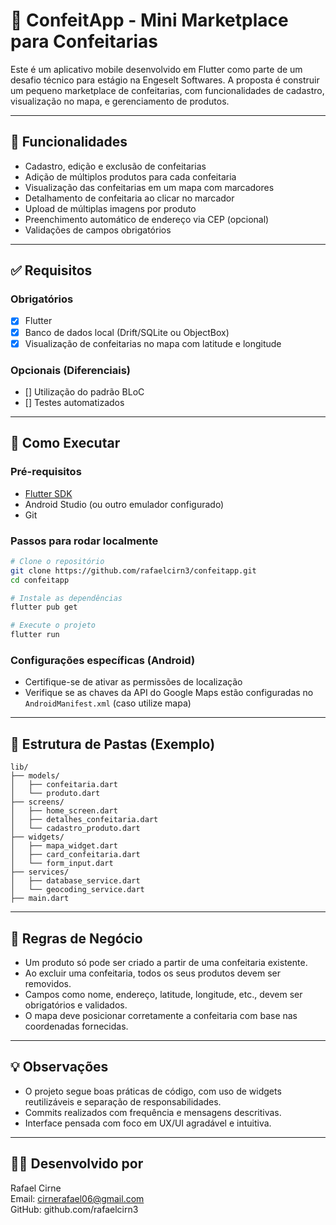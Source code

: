 
# 🍰 ConfeitApp - Mini Marketplace para Confeitarias

Este é um aplicativo mobile desenvolvido em Flutter como parte de um desafio técnico para estágio na Engeselt Softwares. A proposta é construir um pequeno marketplace de confeitarias, com funcionalidades de cadastro, visualização no mapa, e gerenciamento de produtos.

---

## 📱 Funcionalidades

- Cadastro, edição e exclusão de confeitarias
- Adição de múltiplos produtos para cada confeitaria
- Visualização das confeitarias em um mapa com marcadores
- Detalhamento de confeitaria ao clicar no marcador
- Upload de múltiplas imagens por produto
- Preenchimento automático de endereço via CEP (opcional)
- Validações de campos obrigatórios

---

## ✅ Requisitos

### Obrigatórios
- [x] Flutter
- [x] Banco de dados local (Drift/SQLite ou ObjectBox)
- [x] Visualização de confeitarias no mapa com latitude e longitude

### Opcionais (Diferenciais)
- [] Utilização do padrão BLoC
- [] Testes automatizados

---

## 🚀 Como Executar

### Pré-requisitos

- [Flutter SDK](https://docs.flutter.dev/get-started/install)
- Android Studio (ou outro emulador configurado)
- Git

### Passos para rodar localmente

```bash
# Clone o repositório
git clone https://github.com/rafaelcirn3/confeitapp.git
cd confeitapp

# Instale as dependências
flutter pub get

# Execute o projeto
flutter run
```

### Configurações específicas (Android)

- Certifique-se de ativar as permissões de localização
- Verifique se as chaves da API do Google Maps estão configuradas no `AndroidManifest.xml` (caso utilize mapa)

---

## 📁 Estrutura de Pastas (Exemplo)

```
lib/
├── models/
│   ├── confeitaria.dart
│   └── produto.dart
├── screens/
│   ├── home_screen.dart
│   ├── detalhes_confeitaria.dart
│   └── cadastro_produto.dart
├── widgets/
│   ├── mapa_widget.dart
│   ├── card_confeitaria.dart
│   └── form_input.dart
├── services/
│   ├── database_service.dart
│   └── geocoding_service.dart
├── main.dart
```

---

## 📌 Regras de Negócio

- Um produto só pode ser criado a partir de uma confeitaria existente.
- Ao excluir uma confeitaria, todos os seus produtos devem ser removidos.
- Campos como nome, endereço, latitude, longitude, etc., devem ser obrigatórios e validados.
- O mapa deve posicionar corretamente a confeitaria com base nas coordenadas fornecidas.

---

## 💡 Observações

- O projeto segue boas práticas de código, com uso de widgets reutilizáveis e separação de responsabilidades.
- Commits realizados com frequência e mensagens descritivas.
- Interface pensada com foco em UX/UI agradável e intuitiva.


---

## 👨‍💻 Desenvolvido por

Rafael Cirne  
Email: cirnerafael06@gmail.com  
GitHub: github.com/rafaelcirn3

